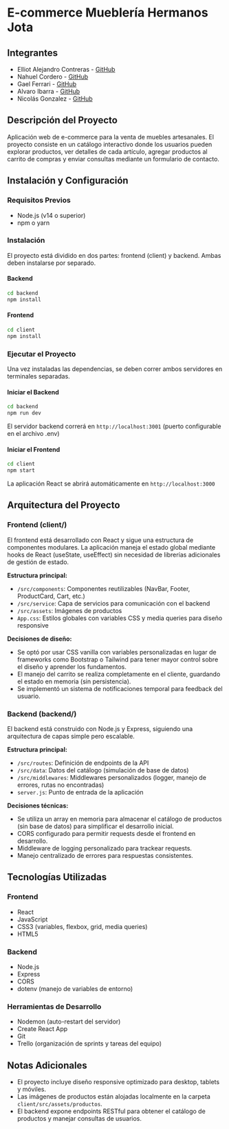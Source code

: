 # E-commerce Mueblería Hermanos Jota

## Integrantes

- Elliot Alejandro Contreras - [GitHub](https://github.com/ElliotLSI)
- Nahuel Cordero - [GitHub](https://github.com/nahhhu)
- Gael Ferrari - [GitHub](https://github.com/gaelferrari)
- Alvaro Ibarra - [GitHub](https://github.com/Ibarra1812)
- Nicolás Gonzalez - [GitHub](https://github.com/00nic)

## Descripción del Proyecto

Aplicación web de e-commerce para la venta de muebles artesanales. El proyecto consiste en un catálogo interactivo donde los usuarios pueden explorar productos, ver detalles de cada artículo, agregar productos al carrito de compras y enviar consultas mediante un formulario de contacto.

## Instalación y Configuración

### Requisitos Previos

- Node.js (v14 o superior)
- npm o yarn

### Instalación

El proyecto está dividido en dos partes: frontend (client) y backend. Ambas deben instalarse por separado.

#### Backend

```bash
cd backend
npm install
```

#### Frontend

```bash
cd client
npm install
```

### Ejecutar el Proyecto

Una vez instaladas las dependencias, se deben correr ambos servidores en terminales separadas.

#### Iniciar el Backend

```bash
cd backend
npm run dev
```

El servidor backend correrá en `http://localhost:3001` (puerto configurable en el archivo .env)

#### Iniciar el Frontend

```bash
cd client
npm start
```

La aplicación React se abrirá automáticamente en `http://localhost:3000`

## Arquitectura del Proyecto

### Frontend (client/)

El frontend está desarrollado con React y sigue una estructura de componentes modulares. La aplicación maneja el estado global mediante hooks de React (useState, useEffect) sin necesidad de librerías adicionales de gestión de estado.

**Estructura principal:**

- `/src/components`: Componentes reutilizables (NavBar, Footer, ProductCard, Cart, etc.)
- `/src/service`: Capa de servicios para comunicación con el backend
- `/src/assets`: Imágenes de productos
- `App.css`: Estilos globales con variables CSS y media queries para diseño responsive

**Decisiones de diseño:**

- Se optó por usar CSS vanilla con variables personalizadas en lugar de frameworks como Bootstrap o Tailwind para tener mayor control sobre el diseño y aprender los fundamentos.
- El manejo del carrito se realiza completamente en el cliente, guardando el estado en memoria (sin persistencia).
- Se implementó un sistema de notificaciones temporal para feedback del usuario.

### Backend (backend/)

El backend está construido con Node.js y Express, siguiendo una arquitectura de capas simple pero escalable.

**Estructura principal:**

- `/src/routes`: Definición de endpoints de la API
- `/src/data`: Datos del catálogo (simulación de base de datos)
- `/src/middlewares`: Middlewares personalizados (logger, manejo de errores, rutas no encontradas)
- `server.js`: Punto de entrada de la aplicación

**Decisiones técnicas:**

- Se utiliza un array en memoria para almacenar el catálogo de productos (sin base de datos) para simplificar el desarrollo inicial.
- CORS configurado para permitir requests desde el frontend en desarrollo.
- Middleware de logging personalizado para trackear requests.
- Manejo centralizado de errores para respuestas consistentes.

## Tecnologías Utilizadas

### Frontend

- React
- JavaScript
- CSS3 (variables, flexbox, grid, media queries)
- HTML5

### Backend

- Node.js
- Express
- CORS
- dotenv (manejo de variables de entorno)

### Herramientas de Desarrollo

- Nodemon (auto-restart del servidor)
- Create React App
- Git
- Trello (organización de sprints y tareas del equipo)

## Notas Adicionales

- El proyecto incluye diseño responsive optimizado para desktop, tablets y móviles.
- Las imágenes de productos están alojadas localmente en la carpeta `client/src/assets/productos`.
- El backend expone endpoints RESTful para obtener el catálogo de productos y manejar consultas de usuarios.
